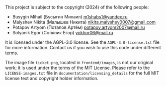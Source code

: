 This project is subject to the copyright (2024) of the following people:
- Busygin Mihail  (Бусыгин Михаил) <m1shabs1@yandex.ru>
- Malyshev Nikita (Малышев Никита) <nikita.malyshev0007@gmail.com>
- Potapov Artyom  (Потапов Артём)  <potapov.artyom2007@mail.ru>
- Solyanik Egor   (Соляник Егор)   <yokhor06@mail.ru>

It is licensed under the AGPL-3.0 license. See the `AGPL-3.0-license.txt` file for more information. Contact us if you wish to use this code under different terms.

The image file `ticket.png`, located in `frontend/images`, is not our original work; it is used under the terms of the MIT License. Please refer to the `LICENSE-images.txt` file in `documentation/licensing_details` for the full MIT license text and copyright holder information.


